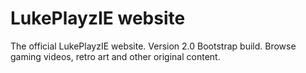 # LukePlayzIE website
The official LukePlayzIE website. Version 2.0 Bootstrap build. Browse gaming videos, retro art and other original content.

